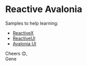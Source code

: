 ﻿# Reactive Avalonia
Samples to help learning:
* [ReactiveX](http://reactivex.io)
* [ReactiveUI](https://reactiveui.net)
* [Avalonia UI](https://avaloniaui.net)

Cheers 😊,  
Gene
